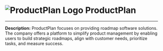 
# <img src="50" alt="ProductPlan Logo" height="https://www.productplan.com/uploads/PP-favicon.pngpx" title="ProductPlan" /> ProductPlan

---

**Description:** ProductPlan focuses on providing roadmap software solutions. The company offers a platform to simplify product management by enabling users to build strategic roadmaps, align with customer needs, prioritize tasks, and measure success.
